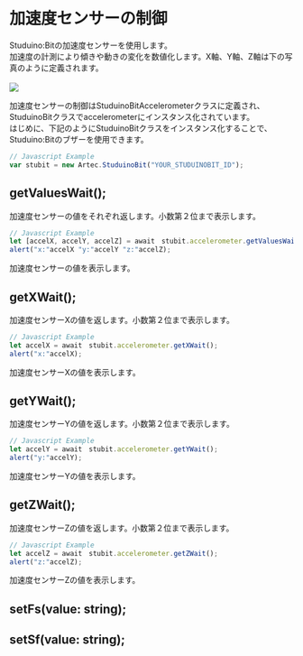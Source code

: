 # 加速度センサーの制御
Studuino:Bitの加速度センサーを使用します。</br>
加速度の計測により傾きや動きの変化を数値化します。X軸、Y軸、Z軸は下の写真のように定義されます。</br></br>
![](https://i.imgur.com/cNlPIDt.jpg)



加速度センサーの制御はStuduinoBitAccelerometerクラスに定義され、StuduinoBitクラスでaccelerometerにインスタンス化されています。</br>
はじめに、下記のようにStuduinoBitクラスをインスタンス化することで、Studuino:Bitのブザーを使用できます。
```Javascript
// Javascript Example
var stubit = new Artec.StuduinoBit("YOUR_STUDUINOBIT_ID");
```

## getValuesWait();

加速度センサーの値をそれぞれ返します。小数第２位まで表示します。

```Javascript
// Javascript Example
let [accelX, accelY, accelZ] = await　stubit.accelerometer.getValuesWait();
alert("x:"accelX "y:"accelY "z:"accelZ);
```
加速度センサーの値を表示します。
## getXWait();

加速度センサーXの値を返します。小数第２位まで表示します。

```Javascript
// Javascript Example
let accelX = await　stubit.accelerometer.getXWait();
alert("x:"accelX);
```
加速度センサーXの値を表示します。

## getYWait();
加速度センサーYの値を返します。小数第２位まで表示します。

```Javascript
// Javascript Example
let accelY = await　stubit.accelerometer.getYWait();
alert("y:"accelY);
```
加速度センサーYの値を表示します。

## getZWait();
加速度センサーZの値を返します。小数第２位まで表示します。
```Javascript
// Javascript Example
let accelZ = await　stubit.accelerometer.getZWait();
alert("z:"accelZ);
```
加速度センサーZの値を表示します。

## setFs(value: string);


## setSf(value: string);

